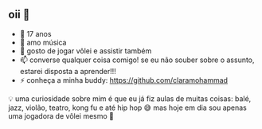 ## oii 👋



- 🔭 17 anos
- 🌱 amo música
- 💬 gosto de jogar vôlei e assistir também
- 📫 converse qualquer coisa comigo! se eu não souber sobre o assunto, estarei disposta a aprender!!!
- ⚡ conheça a minha buddy: https://github.com/claramohammad 

💡 uma curiosidade sobre mim é que eu já fiz aulas de muitas coisas: balé, jazz, violão, teatro, kong fu e até hip hop 😅
mas hoje em dia sou apenas uma jogadora de vôlei mesmo 🫣 
